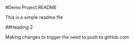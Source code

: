 #Demo Project README

This is a simple readme file

##Heading 2

Making changes to trigger the need to push to gitHub.com
